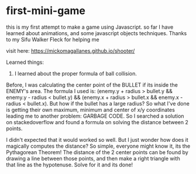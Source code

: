 # first-mini-game
this is my first attempt to make a game using Javascript.
so far I have learned about animations, and some javascript objects techniques.
Thanks to my Sifu Walker Fleck for helping me

visit here: https://mickomagallanes.github.io/shooter/

Learned things:

1. I learned about the proper formula of ball collision. 

Before, I was calculating the center point of the BULLET if its inside the ENEMY's area. The formula I used is: (enemy.y + radius > bullet.y && enemy.y - radius < bullet.y) && (enemy.x + radius > bullet.x && enemy.x - radius < bullet.x). But how if the bullet has a large radius? So what I've done is getting their own maximum, minimum and center of x/y coordinates leading me to another problem: GARBAGE CODE. So I searched a solution on stackedoverflow and found a formula on solving the distance between 2 points.

I didn't expected that it would worked so well. But I just wonder how does it magically computes the distance? So simple, everyone might know it, its the Pythagorean Theorem! The distance of the 2 center points can be found by drawing a line between those points, and then make a right triangle with that line as the hypotenuse. Solve for it and its done! 

